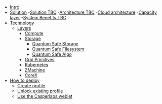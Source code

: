- [Intro](intro/grant_intro.md)
- [Solution](solution/solution.md)
    -[Solution TBC](solution/solution.md)
    -[Architecture TBC](solution/architecture.md)
	   -[Cloud architecture](technology/layers/cloud_architecture_.md)
	   -[Capacity layer](technology/layers/capacity_layer_intro.md)
    -[System Benefits TBC](solution/benefits.md)
- [Technology](technology/technology.md)
    - [Layers](technology/layers/technology_layers.md) 
        - [Compute](technology/primitives/compute/compute.md)
        - [Storage](technology/qsss/qsss_home.md)
          - [Quantum Safe Storage](technology/qsss/qsss_home.md)
          - [Quantum Safe Filesystem](technology/qsss/qss_filesystem.md)
          - [Quantum Safe Algo](technology/qsss/qss_algorithm.md)
        - [Grid Primitives](technology/primitives/primitives.md)
        - [Kubernetes](technology/primitives/compute/zkube.md) 
        - [ZMachine](technology/primitives/compute/zmachine.md)
        - [CoreX](technology/primitives/compute/corex.md)
- [How to deploy]()
	- [Create profile](weblets/weblets_profile_manager.md)
	- [Unlock existing profile](weblets/profile_manager_unlock.md)
	- [Use the Casperlabs weblet](weblets/weblets_casper.md)







<!-- - [GRANT description](./research_intro.md) -->
<!-- - [Milestone 1: CasperLabs 1-click blockchain node deployment]()
	- [Decentralised Cloud](./intro/research_intro.md)
	- [Implementation](./implementation/implementation.md)
	- [Limitations](./implementation/limitations.md)
	- [Conclusion](./conclusion.md)
- [Milstone 2: CasperLabs blockchain pruning solution design]()
	- [Intro](./intro37/research_intro.md)
	- [Status Quo](./status_quo/status_quo_intro.md)
	- [Literature](./literature/literature.md)
	- [Decentralized Cloud](./decentralized_cloud/decentralized_cloud.md)
  		- [tf_quantum_safe_storage](./solution/tf_quantum_safe_storage.md)
		- [requirements](./requirements/requirements.md)
 	- [Research](./research/research.md)
		- [casper_deployment](./research/deployment/casper_deployment.md)
		- [qsfs_performance](./research/qsfs_performance.md)
		- [storage_integration](./research/storage_integration.md)
	- [Solution](./solution/solution.md)
		- [tf_quantum_safe_storage](./solution/tf_quantum_safe_storage.md)
	- [Implementation](./implementation/implementation.md)
	- [Limitations](./implementation/limitations.md)
	- [Conclusion](./conclusion.md)
- [Milestone 3: CasperLabs blockchain pruning solution implementation]()
- [acknowledgement](./acknowledgement.md) -->
